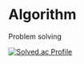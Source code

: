 
# Algorithm

Problem solving

[![Solved.ac Profile](http://mazassumnida.wtf/api/v2/generate_badge?boj=meoliaapa)](https://solved.ac/meoliaapa/)
